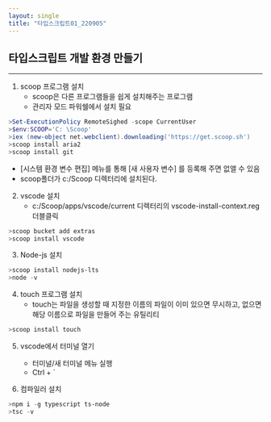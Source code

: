 ```yaml
---
layout: single
title: "타입스크립트01_220905"
---
```


## 타입스크립트 개발 환경 만들기
---
1. scoop 프로그램 설치
    - scoop은 다른 프로그램들을 쉽게 설치해주는 프로그램
    - 관리자 모드 파워쉘에서 설치 필요

```powershell
>Set-ExecutionPolicy RemoteSighed -scope CurrentUser
>$env:SCOOP='C: \Scoop'
>iex (new-object net.webclient).downloading('https://get.scoop.sh')
>scoop install aria2
>scoop install git
```
- [시스템 환경 변수 편집] 메뉴를 통해 [새 사용자 변수] 를 등록해 주면 없앨 수 있음
- scoop폴더가 c:/Scoop 디렉터리에 설치된다.

2. vscode 설치
    - c:/Scoop/apps/vscode/current 디렉터리의 vscode-install-context.reg 더블클릭

```powershell
>scoop bucket add extras
>scoop install vscode
```

3. Node-js 설치
```powershell
>scoop install nodejs-lts
>node -v
```

4. touch 프로그램 설치
    - touch는 파일을 생성할 때 지정한 이름의 파일이 이미 있으면 무시하고, 없으면 해당 이름으로 파일을 만들어 주는 유틸리티
```powershell
>scoop install touch
```

5. vscode에서 터미널 열기
    - 터미널/새 터미널 메뉴 실행
    - Ctrl + `

6. 컴파일러 설치
```powershell
>npm i -g typescript ts-node
>tsc -v
```
